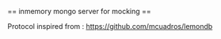 == inmemory mongo server for mocking ==

Protocol inspired from : https://github.com/mcuadros/lemondb

